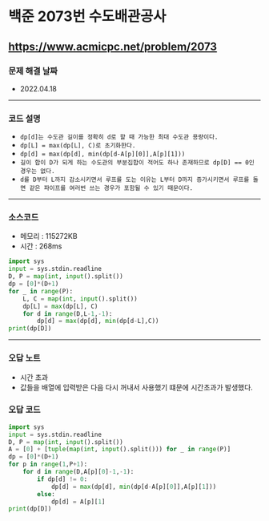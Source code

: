 # 백준 2073번 수도배관공사
https://www.acmicpc.net/problem/2073
---

### 문제 해결 날짜
- 2022.04.18
---

### 코드 설명
- ```dp[d]는 수도관 길이를 정확히 d로 할 때 가능한 최대 수도관 용량이다.```
- ```dp[L] = max(dp[L], C)로 초기화한다.```
- ```dp[d] = max(dp[d], min(dp[d-A[p][0]],A[p][1]))```
- ```길이 합이 D가 되게 하는 수도관의 부분집합이 적어도 하나 존재하므로 dp[D] == 0인 경우는 없다.```
- ```d를 D부터 L까지 감소시키면서 루프를 도는 이유는 L부터 D까지 증가시키면서 루프를 돌면 같은 파이프를 여러번 쓰는 경우가 포함될 수 있기 때문이다.```
---

### 소스코드
- 메모리 : 115272KB
- 시간 : 268ms
```Python
import sys
input = sys.stdin.readline
D, P = map(int, input().split())
dp = [0]*(D+1)
for _ in range(P):
    L, C = map(int, input().split())
    dp[L] = max(dp[L], C)
    for d in range(D,L-1,-1):
        dp[d] = max(dp[d], min(dp[d-L],C))
print(dp[D])
```
---

### 오답 노트
- 시간 초과
- 값들을 배열에 입력받은 다음 다시 꺼내서 사용했기 떄문에 시간초과가 발생했다.

### 오답 코드
```Python
import sys
input = sys.stdin.readline
D, P = map(int, input().split())
A = [0] + [tuple(map(int, input().split())) for _ in range(P)]
dp = [0]*(D+1)
for p in range(1,P+1):
    for d in range(D,A[p][0]-1,-1):
        if dp[d] != 0:
            dp[d] = max(dp[d], min(dp[d-A[p][0]],A[p][1]))
        else:
            dp[d] = A[p][1]
print(dp[D])
```